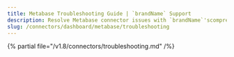 ```yaml
---
title: Metabase Troubleshooting Guide | `brandName` Support
description: Resolve Metabase connector issues with `brandName`'scomprehensive troubleshooting guide. Fix common errors, configuration problems, and data sync issues.
slug: /connectors/dashboard/metabase/troubleshooting
---
```


{% partial file="/v1.8/connectors/troubleshooting.md" /%}
